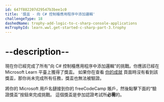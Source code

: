 ```yaml
---
id: 647f882207d29547b3bee1c0
title: '獎盃 - 向 C# 控制檯應用程序中添加邏輯'
challengeType: 18
dashedName: trophy-add-logic-to-c-sharp-console-applications
msTrophyId: learn.wwl.get-started-c-sharp-part-3.trophy
---
```


# --description--

現在你已經完成了所有"向 C# 控制檯應用程序中添加邏輯"的挑戰。你應該已經在 Microsoft Learn 平臺上獲得了獎盃。 如果你在查看 <a href="https://learn.microsoft.com/users/me/achievements#trophies-section" target="_blank" rel="noreferrer">你的成就</a> 頁面時沒有看到該獎盃，那你尚未完成所有任務，獎盃也無法被驗證。

將你的 Microsoft 用戶名鏈接到你的 freeCodeCamp 賬戶，然後點擊下面的“驗證獎盃”按鈕來完成挑戰。 這個獎盃是參加認證考試所**必需**的。
